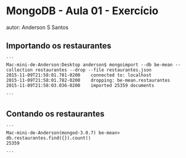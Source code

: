 # MongoDB - Aula 01 - Exercício
autor: Anderson S Santos

## Importando os restaurantes

    ```
	Mac-mini-de-Anderson:Desktop anderson$ mongoimport --db be-mean --collection restaurantes --drop --file restaurantes.json
	2015-11-09T21:58:01.781-0200	connected to: localhost
	2015-11-09T21:58:01.782-0200	dropping: be-mean.restaurantes
	2015-11-09T21:58:03.036-0200	imported 25359 documents

    ```

## Contando os restaurantes

    ```
	Mac-mini-de-Anderson(mongod-3.0.7) be-mean> db.restaurantes.find({}).count()
	25359
	
	```